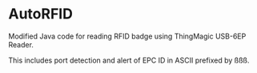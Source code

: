 # AutoRFID
Modified Java code for reading RFID badge using ThingMagic USB-6EP Reader.

This includes port detection and alert of EPC ID in ASCII prefixed by ßßß.
